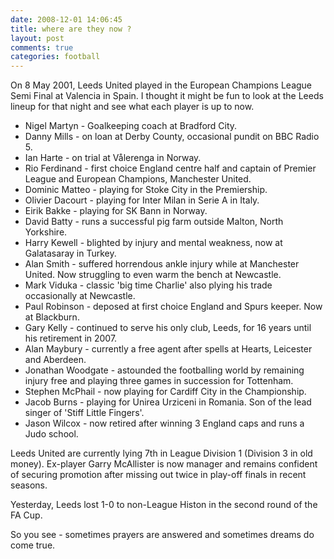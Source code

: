 ```yaml
---
date: 2008-12-01 14:06:45
title: where are they now ?
layout: post
comments: true
categories: football
---
```

On 8 May 2001, Leeds United played in the European Champions League Semi
Final at Valencia in Spain. I thought it might be fun to look at the
Leeds lineup for that night and see what each player is up to now.

- Nigel Martyn - Goalkeeping coach at Bradford City.
- Danny Mills - on loan at Derby County, occasional pundit on BBC
  Radio 5.
- Ian Harte - on trial at Vålerenga in Norway.
- Rio Ferdinand - first choice England centre half and captain of
  Premier League and European Champions, Manchester United.
- Dominic Matteo - playing for Stoke City in the Premiership.
- Olivier Dacourt - playing for Inter Milan in Serie A in Italy.
- Eirik Bakke - playing for SK Bann in Norway.
- David Batty - runs a successful pig farm outside Malton, North
  Yorkshire.
- Harry Kewell - blighted by injury and mental weakness, now at
  Galatasaray in Turkey.
- Alan Smith - suffered horrendous ankle injury while at Manchester
  United. Now struggling to even warm the bench at Newcastle.
- Mark Viduka - classic 'big time Charlie' also plying his trade
  occasionally at Newcastle.
- Paul Robinson - deposed at first choice England and Spurs keeper.
  Now at Blackburn.
- Gary Kelly - continued to serve his only club, Leeds, for 16 years
  until his retirement in 2007.
- Alan Maybury - currently a free agent after spells at Hearts,
  Leicester and Aberdeen.
- Jonathan Woodgate - astounded the footballing world by remaining
  injury free and playing three games in succession for Tottenham.
- Stephen McPhail - now playing for Cardiff City in the Championship.
- Jacob Burns - playing for Unirea Urziceni in Romania. Son of the
  lead singer of 'Stiff Little Fingers'.
- Jason Wilcox - now retired after winning 3 England caps and runs a
  Judo school.

Leeds United are currently lying 7th in League Division 1 (Division 3 in
old money). Ex-player Garry McAllister is now manager and remains
confident of securing promotion after missing out twice in play-off
finals in recent seasons.

Yesterday, Leeds lost 1-0 to non-League Histon in the second round of
the FA Cup.

So you see - sometimes prayers are answered and sometimes dreams do come
true.
